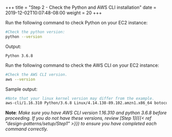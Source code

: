+++
title = "Step 2 - Check the Python and AWS CLI installation"
date = 2019-12-02T10:07:48-08:00
weight = 20
+++

Run the following command to check Python on your EC2 instance:

```bash
#Check the python version:
python --version
```
Output:
```plain
Python 3.6.8
```



Run the following command to check the AWS CLI on your EC2 instance:

```bash
#Check the AWS CLI version.
aws --version
```
Sample output:
```bash
#Note that your linux kernel version may differ from the example.
aws-cli/1.16.310 Python/3.6.8 Linux/4.14.138-89.102.amzn1.x86_64 botocore/1.13.50
```

**Note**: *Make sure you have AWS CLI version 1.16.310 and python 3.6.8 before proceeding. If you do not have these versions, review [Step 1]({{< ref "design-patterns/setup/Step1" >}}) to ensure you have completed each command correctly.*
